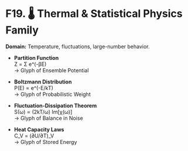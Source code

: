# F19. 🌡 Thermal & Statistical Physics Family

**Domain:** Temperature, fluctuations, large-number behavior.

- **Partition Function**  
  Z = Σ e^(-βE)  
  → Glyph of Ensemble Potential  

- **Boltzmann Distribution**  
  P(E) ∝ e^(-E/kT)  
  → Glyph of Probabilistic Weight  

- **Fluctuation-Dissipation Theorem**  
  S(ω) ∝ (2kT/ω) Im[χ(ω)]  
  → Glyph of Balance in Noise  

- **Heat Capacity Laws**  
  C_V = (∂U/∂T)_V  
  → Glyph of Stored Energy

